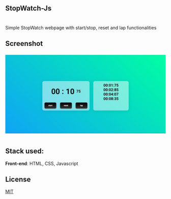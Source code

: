## StopWatch-Js

#

Simple StopWatch webpage with start/stop, reset and lap functionalities

## Screenshot

<h3 align="center">
        <img src="./.github/screenshot.jpg" />
    </h3>

#

## Stack used:

**Front-end**: HTML, CSS, Javascript

## License

[MIT](https://choosealicense.com/licenses/mit/)
